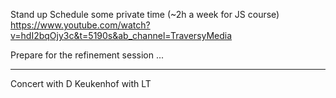Stand up 
Schedule some private time (~2h a week for JS course) 
https://www.youtube.com/watch?v=hdI2bqOjy3c&t=5190s&ab_channel=TraversyMedia

Prepare for the refinement session
...

____
Concert with D
Keukenhof with  LT


